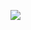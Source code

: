 <!-- Hi, my name is Ali Khaleghi, and I have recently completed my undergraduate degree in Computer Engineering from Yazd University. My research centers around optimization algorithms and their theoretical convergence analysis under relevant statistical assumptions, specifically continuous approaches for non-smooth and non-convex optimization problems with combinatorial structure.

<br>

Some highlights from my CV:
- Certificate of Achievement (Honorable Mention) in the 17th [International Collegiate Programming Contest (ICPC)](https://icpc.global/) - Nov 2019
- Ranked 4th in the 3rd national [Sharif Spaghetti Programming Contest](http://spaghetticontest.sharif.ir/) - Dec 2019
- Ranked 10th in the final round of the 6th national [JavaCup Programming Contest](https://javacup.ir/contest/) - Oct 2019
- Ranked 31st in the 7th national [Mobile Programming Marathon](http://mpm.sharif.ir/) - Sep 2019
- Ranked 3rd in the 3rd national [Sharif ICT Challenge Programming Contest](http://ictchallenge.sharif.ir/) - Aug 2019
- Ranked 2nd in the national [JCAL Programming Contest](https://javacup.ir/contest/) - May 2018

<br>

## Selected Repositories

#### Computer Vision and NLP
- [ak811/ira](https://github.com/ak811/ira)
- [ak811/dlci](https://github.com/ak811/dlci)
- [ak811/hsfc](https://github.com/ak811/hsfc)
- [ak811/kcnn](https://github.com/ak811/kcnn)
- [ak811/nlp-yelp](https://github.com/ak811/nlp-yelp)
- [ak811/watershed](https://github.com/ak811/watershed)
- [ak811/object-tracking](https://github.com/ak811/object-tracking)

#### Game Theory in Artificial Intelligence
- [ak811/alpha-beta-pruning](https://github.com/ak811/alpha-beta-pruning)
- [ak811/pacman](https://github.com/ak811/pacman)
- [ak811/jina](https://github.com/ak811/jina)
- [ak811/jaga](https://github.com/ak811/jaga)

#### Algorithm Design and Data Structures
- [ak811/competitive-programming](https://github.com/ak811/competitive-programming)
- [ak811/data-processing](https://github.com/ak811/data-processing)

#### Contribution
- [ak811/chess-on-github](https://github.com/ak811/chess-on-github)

#### Other Projects
- [ak811/ase](https://github.com/ak811/ase)
- [ak811/tcp-socket](https://github.com/ak811/tcp-socket)
- [ak811/aes-encryption](https://github.com/ak811/aes-encryption)
- [ak811/parallel-computation](https://github.com/ak811/parallel-computation)

<br>

-->

<!--
 ### Most used languages in public repositories:  -->
 
<p align="left">
	<!-- <a href="#"><img src="https://github-readme-stats.vercel.app/api?username=ak811&theme=github_dark&show_icons=true&count_private=true&hide=stars,contribs" alt="My GitHub Stats"/></a>  
  	<br/> -->
	<!-- <a href="#"><img src="https://github-readme-streak-stats.herokuapp.com?user=ak811&theme=github-dark-blue"/></a>
	<br/> -->
  	<a href="#"><img src="https://github-readme-stats.vercel.app/api/top-langs/?username=ak811&theme=github_dark&layout=compact&card_width=445&alt="Most Used Languages"/></a>
</p>

 
